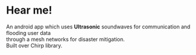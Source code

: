 # Hear me!
An android app which uses <strong>Ultrasonic</strong> soundwaves for communication and flooding user data    
through a mesh networks for disaster mitigation.<br>
Built over Chirp library.
